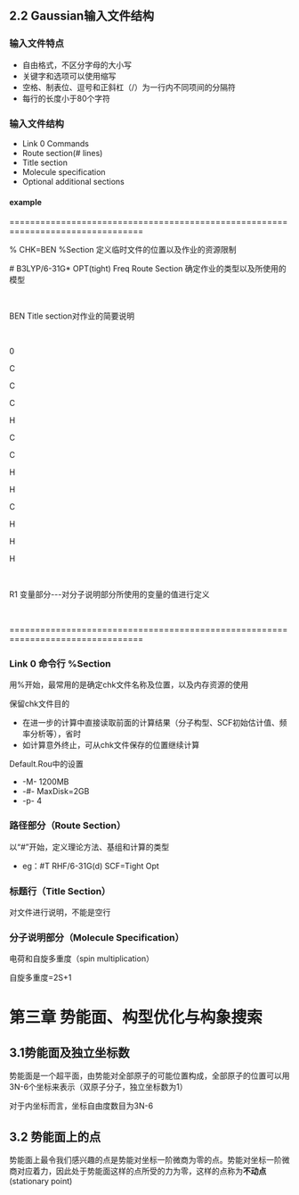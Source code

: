 ## 2.2 Gaussian输入文件结构

### 输入文件特点

- 自由格式，不区分字母的大小写
- 关键字和选项可以使用缩写
- 空格、制表位、逗号和正斜杠（/）为一行内不同项间的分隔符
- 每行的长度小于80个字符

### 输入文件结构

- Link 0 Commands
- Route section(# lines)
- Title section
- Molecule specification
- Optional additional sections

#### example

================================================================================

% CHK=BEN      %Section 定义临时文件的位置以及作业的资源限制

\# B3LYP/6-31G* OPT(tight)    Freq    Route Section 确定作业的类型以及所使用的模型

<br>

BEN Title section对作业的简要说明

<br>

0

C

C

C

H

C

C

H

H

C

H

H

H

<br>

R1     变量部分---对分子说明部分所使用的变量的值进行定义

<br>

================================================================================

### Link 0 命令行    %Section

用%开始，最常用的是确定chk文件名称及位置，以及内存资源的使用

保留chk文件目的

- 在进一步的计算中直接读取前面的计算结果（分子构型、SCF初始估计值、频率分析等），省时
- 如计算意外终止，可从chk文件保存的位置继续计算

Default.Rou中的设置

- -M- 1200MB
- -#- MaxDisk=2GB
- -p- 4

### 路径部分（Route Section）

以“#”开始，定义理论方法、基组和计算的类型

- eg：#T RHF/6-31G(d) SCF=Tight Opt

### 标题行（Title Section）

对文件进行说明，不能是空行

### 分子说明部分（Molecule Specification）

电荷和自旋多重度（spin multiplication）

自旋多重度=2S+1



# 第三章 势能面、构型优化与构象搜索

## 3.1势能面及独立坐标数

势能面是一个超平面，由势能对全部原子的可能位置构成，全部原子的位置可以用3N-6个坐标来表示（双原子分子，独立坐标数为1）

对于内坐标而言，坐标自由度数目为3N-6

## 3.2 势能面上的点

势能面上最令我们感兴趣的点是势能对坐标一阶微商为零的点。势能对坐标一阶微商对应着力，因此处于势能面这样的点所受的力为零，这样的点称为**不动点**(stationary point)

